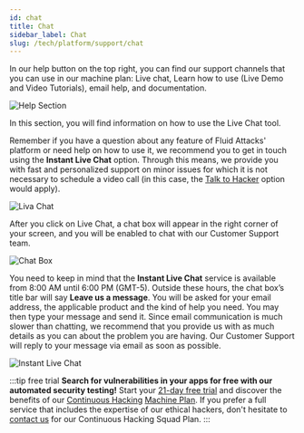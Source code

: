 ```yaml
---
id: chat
title: Chat
sidebar_label: Chat
slug: /tech/platform/support/chat
---
```


In our help button on the top right,
you can find our support channels
that you can use in our machine plan:
Live chat,
Learn how to use (Live Demo and Video Tutorials),
email help,
and documentation.

![Help Section](https://res.cloudinary.com/fluid-attacks/image/upload/v1674762369/docs/web/support/help_button.png)

In this section,
you will find information on how to use the Live Chat tool.

Remember if you have a question about any
feature of Fluid Attacks' platform or need help
on how to use it, we recommend
you to get in touch using the
**Instant Live Chat** option.
Through this means, we provide you
with fast and personalized support
on minor issues for which it is not
necessary to schedule a video call
(in this case, the
[Talk to Hacker](/tech/platform/support/talk-hacker)
option would apply).

![Liva Chat](https://res.cloudinary.com/fluid-attacks/image/upload/v1674764206/docs/web/support/livechat.png)

After you click on Live Chat,
a chat box will appear in the
right corner of your screen,
and you will be enabled to chat
with our Customer Support team.

![Chat Box](https://res.cloudinary.com/fluid-attacks/image/upload/v1672240150/docs/web/support/live_chat.png)

You need to keep in mind
that the **Instant Live Chat**
service is available from
8:00 AM until 6:00 PM (GMT-5).
Outside these hours,
the chat box’s title bar will
say **Leave us a message**.
You will be asked
for your email address,
the applicable product and
the kind of help you need.
You may then type your
message and send it.
Since email communication is
much slower than chatting,
we recommend that you provide
us with as much details as you
can about the problem you are having.
Our Customer Support will reply
to your message via email as
soon as possible.

![Instant Live Chat](https://res.cloudinary.com/fluid-attacks/image/upload/v1672165984/docs/web/support/leave_ms.png)

:::tip free trial
**Search for vulnerabilities in your apps for free
with our automated security testing!**
Start your [21-day free trial](https://app.fluidattacks.com/SignUp)
and discover the benefits of our [Continuous Hacking](https://fluidattacks.com/services/continuous-hacking/)
[Machine Plan](https://fluidattacks.com/plans/).
If you prefer a full service
that includes the expertise of our ethical hackers,
don't hesitate to [contact us](https://fluidattacks.com/contact-us/)
for our Continuous Hacking Squad Plan.
:::
